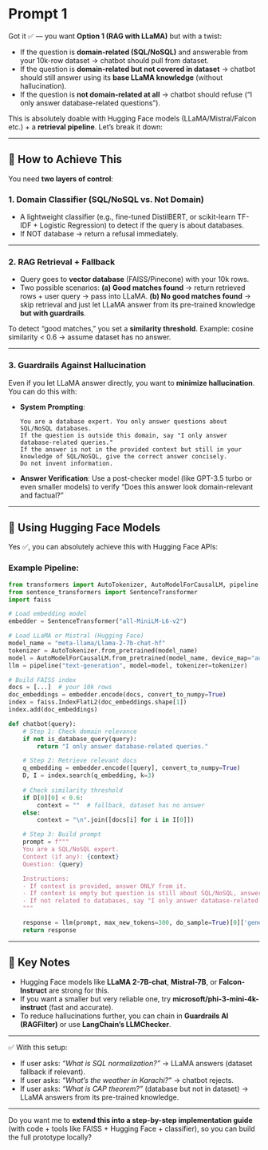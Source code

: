 # Prompt 1

Got it ✅ — you want **Option 1 (RAG with LLaMA)** but with a twist:

* If the question is **domain-related (SQL/NoSQL)** and answerable from your 10k-row dataset → chatbot should pull from dataset.
* If the question is **domain-related but not covered in dataset** → chatbot should still answer using its **base LLaMA knowledge** (without hallucination).
* If the question is **not domain-related at all** → chatbot should refuse (“I only answer database-related questions”).

This is absolutely doable with Hugging Face models (LLaMA/Mistral/Falcon etc.) + a **retrieval pipeline**. Let’s break it down:

---

## 🔹 How to Achieve This

You need **two layers of control**:

### **1. Domain Classifier (SQL/NoSQL vs. Not Domain)**

* A lightweight classifier (e.g., fine-tuned DistilBERT, or scikit-learn TF-IDF + Logistic Regression) to detect if the query is about databases.
* If NOT database → return a refusal immediately.

---

### **2. RAG Retrieval + Fallback**

* Query goes to **vector database** (FAISS/Pinecone) with your 10k rows.
* Two possible scenarios:
  **(a) Good matches found** → return retrieved rows + user query → pass into LLaMA.
  **(b) No good matches found** → skip retrieval and just let LLaMA answer from its pre-trained knowledge **but with guardrails**.

To detect “good matches,” you set a **similarity threshold**.
Example: cosine similarity < 0.6 → assume dataset has no answer.

---

### **3. Guardrails Against Hallucination**

Even if you let LLaMA answer directly, you want to **minimize hallucination**. You can do this with:

* **System Prompting**:

  ```
  You are a database expert. You only answer questions about SQL/NoSQL databases. 
  If the question is outside this domain, say "I only answer database-related queries."
  If the answer is not in the provided context but still in your knowledge of SQL/NoSQL, give the correct answer concisely.
  Do not invent information.
  ```
* **Answer Verification**: Use a post-checker model (like GPT-3.5 turbo or even smaller models) to verify “Does this answer look domain-relevant and factual?”

---

## 🔹 Using Hugging Face Models

Yes ✅, you can absolutely achieve this with Hugging Face APIs:

### Example Pipeline:

```python
from transformers import AutoTokenizer, AutoModelForCausalLM, pipeline
from sentence_transformers import SentenceTransformer
import faiss

# Load embedding model
embedder = SentenceTransformer("all-MiniLM-L6-v2")

# Load LLaMA or Mistral (Hugging Face)
model_name = "meta-llama/Llama-2-7b-chat-hf"
tokenizer = AutoTokenizer.from_pretrained(model_name)
model = AutoModelForCausalLM.from_pretrained(model_name, device_map="auto")
llm = pipeline("text-generation", model=model, tokenizer=tokenizer)

# Build FAISS index
docs = [...]  # your 10k rows
doc_embeddings = embedder.encode(docs, convert_to_numpy=True)
index = faiss.IndexFlatL2(doc_embeddings.shape[1])
index.add(doc_embeddings)

def chatbot(query):
    # Step 1: Check domain relevance
    if not is_database_query(query):  
        return "I only answer database-related queries."

    # Step 2: Retrieve relevant docs
    q_embedding = embedder.encode([query], convert_to_numpy=True)
    D, I = index.search(q_embedding, k=3)
    
    # Check similarity threshold
    if D[0][0] < 0.6:  
        context = ""  # fallback, dataset has no answer
    else:
        context = "\n".join([docs[i] for i in I[0]])

    # Step 3: Build prompt
    prompt = f"""
    You are a SQL/NoSQL expert.
    Context (if any): {context}
    Question: {query}

    Instructions:
    - If context is provided, answer ONLY from it.
    - If context is empty but question is still about SQL/NoSQL, answer from your knowledge.
    - If not related to databases, say "I only answer database-related queries."
    """

    response = llm(prompt, max_new_tokens=300, do_sample=True)[0]['generated_text']
    return response
```

---

## 🔹 Key Notes

* Hugging Face models like **LLaMA 2-7B-chat**, **Mistral-7B**, or **Falcon-Instruct** are strong for this.
* If you want a smaller but very reliable one, try **microsoft/phi-3-mini-4k-instruct** (fast and accurate).
* To reduce hallucinations further, you can chain in **Guardrails AI (RAGFilter)** or use **LangChain’s LLMChecker**.

---

✅ With this setup:

* If user asks: *“What is SQL normalization?”* → LLaMA answers (dataset fallback if relevant).
* If user asks: *“What’s the weather in Karachi?”* → chatbot rejects.
* If user asks: *“What is CAP theorem?”* (database but not in dataset) → LLaMA answers from its pre-trained knowledge.

---

Do you want me to **extend this into a step-by-step implementation guide** (with code + tools like FAISS + Hugging Face + classifier), so you can build the full prototype locally?
